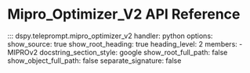 # Mipro_Optimizer_V2 API Reference

::: dspy.teleprompt.mipro_optimizer_v2
    handler: python
    options:
        show_source: true
        show_root_heading: true
        heading_level: 2
        members:
          - MIPROv2
        docstring_section_style: google
        show_root_full_path: false
        show_object_full_path: false
        separate_signature: false
